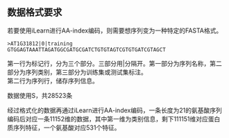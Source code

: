 ## 数据格式要求
若要使用iLearn进行AA-index编码，则需要想序列变为一种特定的FASTA格式。  
```
>AT1G31812|0|training
GTGGAGTAAATTAGATGGCGATGCGATCTGTGTAGTCGTGTGATCGTAGCT
```
第一行为标记行，分为三个部分。三部分用|分隔开。第一部分为序列名称，第二部分为序列类别，第三部分为训练集或测试集标注。  
第二行为序列行，储存序列信息。

数据使用S，共28523条

经过格式化的数据再通过iLearn进行AA-index编码，一条长度为21的氨基酸序列编码后对应一条11152维的数据，其中第一维为类别信息，剩下111151维对应蛋白质序列特征，一个氨基酸对应531个特征。
